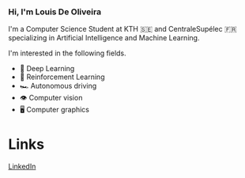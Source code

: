 ### Hi, I'm Louis De Oliveira

I'm a Computer Science Student at KTH :sweden: and CentraleSupélec :fr: specializing in Artificial Intelligence and Machine Learning.

I'm interested in the following fields.
- :brain: Deep Learning
- :robot: Reinforcement Learning
- :racing_car: Autonomous driving
- :eye: Computer vision
- 🖥️ Computer graphics

# Links
[LinkedIn](https://www.linkedin.com/in/louis-de-oliveira/)

<!--
**LouisDeOliveira/LouisDeOliveira** is a ✨ _special_ ✨ repository because its `README.md` (this file) appears on your GitHub profile.

Here are some ideas to get you started:

- 🔭 I’m currently working on ...
- 🌱 I’m currently learning ...
- 👯 I’m looking to collaborate on ...
- 🤔 I’m looking for help with ...
- 💬 Ask me about ...
- 📫 How to reach me: ...
- 😄 Pronouns: ...
- ⚡ Fun fact: ...
-->
